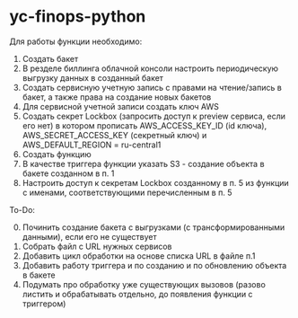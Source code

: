 # yc-finops-python

Для работы функции необходимо:

1.  Создать бакет
2.  В резделе биллинга облачной консоли настроить периодическую выгрузку данных в созданный бакет
3.  Создать сервисную учетную запись с правами на чтение/запись в бакет, а также права на создание новых бакетов
4.  Для сервисной учетной записи создать ключ AWS
5.  Создать секрет Lockbox (запросить доступ к preview сервиса, если его нет) в котором прописать AWS\_ACCESS\_KEY\_ID (id ключа), AWS\_SECRET\_ACCESS\_KEY (секретный ключ) и AWS\_DEFAULT\_REGION = ru-central1
6.  Создать функцию
7.  В качестве триггера функции указать S3 - создание объекта в бакете созданном в п. 1
8.  Настроить доступ к секретам Lockbox созданному в п. 5 из функции с именами, соответствующими перечисленным в п. 5

To-Do:

0. Починить создание бакета с выгрузками (с трансформированными данными), если его не существует
1. Собрать файл с URL нужных сервисов
2. Добавить цикл обработки на основе списка URL в файле п.1
3. Добавить работу триггера и по созданию и по обновлению объекта в бакете
4. Подумать про обработку уже существующих вызовов (разово листить и обрабатывать отдельно, до появления функции с триггером)
